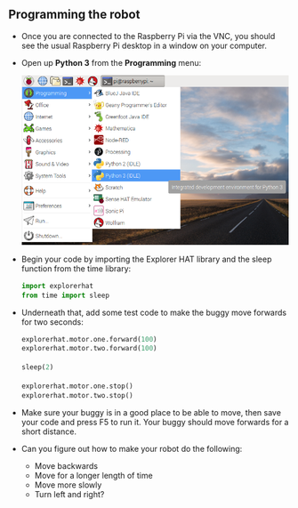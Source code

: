 ## Programming the robot

- Once you are connected to the Raspberry Pi via the VNC, you should see the usual Raspberry Pi desktop in a window on your computer.

- Open up **Python 3** from the **Programming** menu:

    ![Open Python 3](images/python3-app-menu.png)

- Begin your code by importing the Explorer HAT library and the sleep function from the time library:

    ```python
    import explorerhat
    from time import sleep
    ```

- Underneath that, add some test code to make the buggy move forwards for two seconds:

    ```python
    explorerhat.motor.one.forward(100)
    explorerhat.motor.two.forward(100)

    sleep(2)

    explorerhat.motor.one.stop()
    explorerhat.motor.two.stop()
    ```

- Make sure your buggy is in a good place to be able to move, then save your code and press F5 to run it. Your buggy should move forwards for a short distance.

- Can you figure out how to make your robot do the following:

    - Move backwards
    - Move for a longer length of time
    - Move more slowly
    - Turn left and right?


